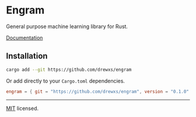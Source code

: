 # Engram

General purpose machine learning library for Rust.

[Documentation](https://engram-rs.vercel.app/engram/index.html)

## Installation

```sh
cargo add --git https://github.com/drewxs/engram
```

Or add directly to your `Cargo.toml` dependencies.

```toml
engram = { git = "https://github.com/drewxs/engram", version = "0.1.0" }
```

---

[MIT](https://github.com/drewxs/engram/blob/main/LICENSE) licensed.
